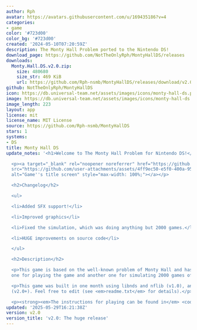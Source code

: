 ```yaml
---
author: Rph
avatar: https://avatars.githubusercontent.com/u/169435186?v=4
categories:
- game
color: '#723d00'
color_bg: '#723d00'
created: '2024-05-10T07:20:59Z'
description: The Monty Hall Problem ported to the Nintendo DS!
download_page: https://github.com/NotTheOnlyRph/MontyHallDS/releases
downloads:
  Monty.Hall.DS.v2.0.zip:
    size: 480680
    size_str: 469 KiB
    url: https://github.com/Rph-nsmb/MontyHallDS/releases/download/v2.0/Monty.Hall.DS.v2.0.zip
github: NotTheOnlyRph/MontyHallDS
icon: https://db.universal-team.net/assets/images/icons/monty-hall-ds.png
image: https://db.universal-team.net/assets/images/icons/monty-hall-ds.png
image_length: 223
layout: app
license: mit
license_name: MIT License
source: https://github.com/Rph-nsmb/MontyHallDS
stars: 1
systems:
- DS
title: Monty Hall DS
update_notes: '<h1>Welcome to The Monty Hall Problem for Nintendo DS!</h1>

  <p><a target="_blank" rel="noopener noreferrer" href="https://github.com/user-attachments/assets/4ff9ec50-e5f0-400a-9575-db173d4b23ba"><img
  src="https://github.com/user-attachments/assets/4ff9ec50-e5f0-400a-9575-db173d4b23ba"
  alt="Game''s title screen" style="max-width: 100%;"></a></p>

  <h2>Changelog</h2>

  <ul>

  <li>Added SFX support!</li>

  <li>Improved graphics</li>

  <li>Fixed the simulation, which was doing anything but 2000 games.</li>

  <li>HUGE improvements on source code</li>

  </ul>

  <h2>Description</h2>

  <p>This game is based on the well-known problem of Monty Hall and has two modes:
  one for playing the game and another one for simulating 2000 games of Monty Hall.</p>

  <p>This game was built in one month using libnds and nflib (v1.0), and edited afterwards
  (v2.0+). Feel free to edit (see <em>readme.txt</em> for details).</p>

  <p><strong><em>The instructions for playing can be found in</em> <code class="notranslate">readme.md</code>.</strong></p>'
updated: '2025-05-29T16:21:38Z'
version: v2.0
version_title: 'v2.0: The huge release'
---
```

